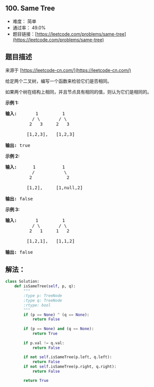 ## 100. Same Tree

- 难度： 简单
- 通过率： 49.0%
- 题目链接：[https://leetcode.com/problems/same-tree](https://leetcode.com/problems/same-tree)


## 题目描述

来源于 [https://leetcode-cn.com/](https://leetcode-cn.com/)

<p>给定两个二叉树，编写一个函数来检验它们是否相同。</p>

<p>如果两个树在结构上相同，并且节点具有相同的值，则认为它们是相同的。</p>

<p><strong>示例&nbsp;1:</strong></p>

<pre><strong>输入: </strong>      1         1
          / \       / \
         2   3     2   3

        [1,2,3],   [1,2,3]

<strong>输出:</strong> true</pre>

<p><strong>示例 2:</strong></p>

<pre><strong>输入:  </strong>    1          1
          /           \
         2             2

        [1,2],     [1,null,2]

<strong>输出:</strong> false
</pre>

<p><strong>示例&nbsp;3:</strong></p>

<pre><strong>输入:</strong>       1         1
          / \       / \
         2   1     1   2

        [1,2,1],   [1,1,2]

<strong>输出:</strong> false
</pre>


## 解法：



```python
class Solution:
    def isSameTree(self, p, q):
        """
        :type p: TreeNode
        :type q: TreeNode
        :rtype: bool
        """
        if (p == None) ^ (q == None):
            return False
        
        if (p == None) and (q == None):
            return True
        
        if p.val != q.val:
            return False
        
        if not self.isSameTree(p.left, q.left):
            return False
        if not self.isSameTree(p.right, q.right):
            return False

        return True
```